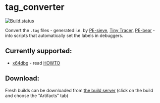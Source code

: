 # tag_converter
[![Build status](https://ci.appveyor.com/api/projects/status/f5kckoebkq0cuw9l?svg=true)](https://ci.appveyor.com/project/hasherezade/tag-converter)

Convert the `.tag` files - generated i.e. by [PE-sieve](https://github.com/hasherezade/pe-sieve), [Tiny Tracer](https://github.com/hasherezade/tiny_tracer), [PE-bear](https://github.com/hasherezade/pe-bear-releases) - into scripts that automatically set the labels in debuggers.

Currently supported:
-
+ [x64dbg](https://x64dbg.com) - read [HOWTO](https://github.com/hasherezade/tag_converter/wiki/Loading-tags-into-x64dbg)

Download:
-
Fresh builds can be downloaded from [the build server](https://ci.appveyor.com/project/hasherezade/tag-converter) (click on the build and choose the "Artifacts" tab)
